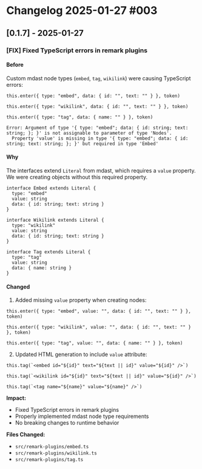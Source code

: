 # Changelog 2025-01-27 #003

## [0.1.7] - 2025-01-27

### [FIX] Fixed TypeScript errors in remark plugins

#### Before
Custom mdast node types (`embed`, `tag`, `wikilink`) were causing TypeScript errors:

```typescript:src/remark-plugins/embed.ts:259
this.enter({ type: "embed", data: { id: "", text: "" } }, token)
```

```typescript:src/remark-plugins/wikilink.ts:235
this.enter({ type: "wikilink", data: { id: "", text: "" } }, token)
```

```typescript:src/remark-plugins/tag.ts:180
this.enter({ type: "tag", data: { name: "" } }, token)
```

```
Error: Argument of type '{ type: "embed"; data: { id: string; text: string; }; }' is not assignable to parameter of type 'Nodes'.
  Property 'value' is missing in type '{ type: "embed"; data: { id: string; text: string; }; }' but required in type 'Embed'
```

#### Why
The interfaces extend `Literal` from mdast, which requires a `value` property. We were creating objects without this required property.

```typescript:src/remark-plugins/embed.ts:10-14
interface Embed extends Literal {
  type: "embed"
  value: string
  data: { id: string; text: string }
}
```

```typescript:src/remark-plugins/wikilink.ts:10-14
interface Wikilink extends Literal {
  type: "wikilink"
  value: string
  data: { id: string; text: string }
}
```

```typescript:src/remark-plugins/tag.ts:10-14
interface Tag extends Literal {
  type: "tag"
  value: string
  data: { name: string }
}
```

#### Changed
1. Added missing `value` property when creating nodes:

```typescript:src/remark-plugins/embed.ts:259
this.enter({ type: "embed", value: "", data: { id: "", text: "" } }, token)
```

```typescript:src/remark-plugins/wikilink.ts:235
this.enter({ type: "wikilink", value: "", data: { id: "", text: "" } }, token)
```

```typescript:src/remark-plugins/tag.ts:180
this.enter({ type: "tag", value: "", data: { name: "" } }, token)
```

2. Updated HTML generation to include `value` attribute:

```typescript:src/remark-plugins/embed.ts:180
this.tag(`<embed id="${id}" text="${text || id}" value="${id}" />`)
```

```typescript:src/remark-plugins/wikilink.ts:180
this.tag(`<wikilink id="${id}" text="${text || id}" value="${id}" />`)
```

```typescript:src/remark-plugins/tag.ts:180
this.tag(`<tag name="${name}" value="${name}" />`)
```

**Impact:**
- Fixed TypeScript errors in remark plugins
- Properly implemented mdast node type requirements
- No breaking changes to runtime behavior

**Files Changed:**
- `src/remark-plugins/embed.ts`
- `src/remark-plugins/wikilink.ts`
- `src/remark-plugins/tag.ts` 